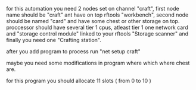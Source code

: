 for this automation you need 2 nodes set on channel "craft", first node name should be "craft" ant have on top rftools "workbench", second node should be named "card" and have some chest or other storage on top.
proccessor should have several tier 1 cpus, atleast tier 1 one network card and  "storage control module" linked to your rftools "Storage scanner"
and finally you need one "Crafting station".


after you add program to process run "net setup craft"


maybe you need some modifications in program where which where chest are.

for this program you should allocate 11 slots ( from 0 to 10 )